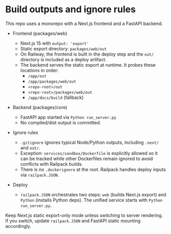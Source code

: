 # Build outputs and ignore rules

This repo uses a monorepo with a Next.js frontend and a FastAPI backend.

- Frontend (packages/web)
  - Next.js 15 with `output: 'export'`
  - Static export directory: `packages/web/out`
  - On Railway, the frontend is built in the deploy step and the `out/` directory is included as a deploy artifact.
  - The backend serves the static export at runtime. It probes these locations in order:
    - `/app/out`
    - `/app/packages/web/out`
    - `<repo-root>/out`
    - `<repo-root>/packages/web/out`
    - `/app/docs/build` (fallback)

- Backend (packages/core)
  - FastAPI app started via `Python run_server.py`
  - No compiled/dist output is committed.

- Ignore rules
  - `.gitignore` ignores typical Node/Python outputs, including `.next/` and `out/`.
  - Exception: `services/sandbox/Dockerfile` is explicitly allowed so it can be tracked
    while other Dockerfiles remain ignored to avoid conflicts with Railpack builds.
  - There is no `.dockerignore` at the root. Railpack handles deploy inputs via `railpack.JSON`.

- Deploy
  - `railpack.JSON` orchestrates two steps: `web` (builds Next.js export) and `Python`
    (installs Python deps). The unified service starts with `Python run_server.py`.

Keep Next.js static export-only mode unless switching to server rendering.
If you switch, update `railpack.JSON` and FastAPI static mounting accordingly.
